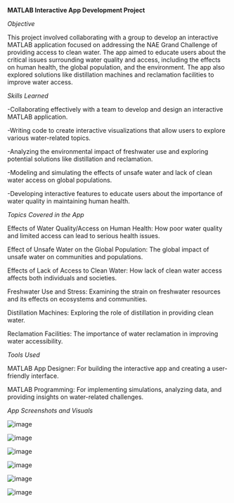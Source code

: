 **MATLAB Interactive App Development Project**

*Objective*

This project involved collaborating with a group to develop an interactive MATLAB application focused on addressing the NAE Grand Challenge of providing access to clean water. The app aimed to educate users about the critical issues surrounding water quality and access, including the effects on human health, the global population, and the environment. The app also explored solutions like distillation machines and reclamation facilities to improve water access.

*Skills Learned*

-Collaborating effectively with a team to develop and design an interactive MATLAB application.

-Writing code to create interactive visualizations that allow users to explore various water-related topics.

-Analyzing the environmental impact of freshwater use and exploring potential solutions like distillation and reclamation.

-Modeling and simulating the effects of unsafe water and lack of clean water access on global populations.

-Developing interactive features to educate users about the importance of water quality in maintaining human health.

*Topics Covered in the App*

Effects of Water Quality/Access on Human Health: How poor water quality and limited access can lead to serious health issues.

Effect of Unsafe Water on the Global Population: The global impact of unsafe water on communities and populations.

Effects of Lack of Access to Clean Water: How lack of clean water access affects both individuals and societies.

Freshwater Use and Stress: Examining the strain on freshwater resources and its effects on ecosystems and communities.

Distillation Machines: Exploring the role of distillation in providing clean water.

Reclamation Facilities: The importance of water reclamation in improving water accessibility.

*Tools Used*

MATLAB App Designer: For building the interactive app and creating a user-friendly interface.

MATLAB Programming: For implementing simulations, analyzing data, and providing insights on water-related challenges.

*App Screenshots and Visuals*

![image](https://github.com/user-attachments/assets/f85cb6f2-3e4b-4dd3-a823-f8d41d271b8e)

![image](https://github.com/user-attachments/assets/db25c4ab-4ab7-453d-aa2b-d85fba5ca1d1)

![image](https://github.com/user-attachments/assets/0e451ede-be5d-472a-9343-ba6376f813ad)

![image](https://github.com/user-attachments/assets/e07a6197-a5f7-4ea1-af17-6defec329822)

![image](https://github.com/user-attachments/assets/56504268-4488-4659-8f2a-0b72397ea7d9)

![image](https://github.com/user-attachments/assets/1f4b796c-0a69-4ccb-9a16-02e307e9486c)






